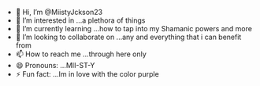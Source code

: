 - 👋 Hi, I’m @MiistyJckson23
- 👀 I’m interested in ...a plethora of things
- 🌱 I’m currently learning ...how to tap into my Shamanic powers and more
- 💞️ I’m looking to collaborate on ...any and everything that i can benefit from
- 📫 How to reach me ...through here only
- 😄 Pronouns: ...MII-ST-Y
- ⚡ Fun fact: ...Im in love with the color purple

<!---
MiistyJckson23/MiistyJckson23 is a ✨ special ✨ repository because its `README.md` (this file) appears on your GitHub profile.
You can click the Preview link to take a look at your changes.
--->
